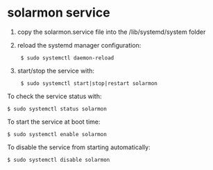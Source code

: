 # solarmon service

1. copy the solarmon.service file into the /lib/systemd/system folder
2. reload the systemd manager configuration:

        $ sudo systemctl daemon-reload

3. start/stop the service with:

        $ sudo systemctl start|stop|restart solarmon

To check the service status with:

    $ sudo systemctl status solarmon

To start the service at boot time:

    $ sudo systemctl enable solarmon

To disable the service from starting automatically:

    $ sudo systemctl disable solarmon
